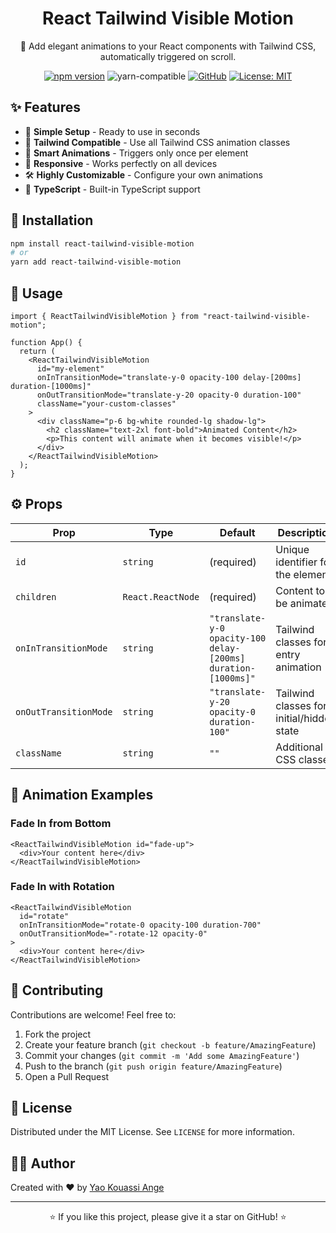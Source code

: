 <div align="center">

# React Tailwind Visible Motion

🎯 Add elegant animations to your React components with Tailwind CSS, automatically triggered on scroll.

[![npm version](https://img.shields.io/npm/v/react-tailwind-visible-motion.svg?style=flat)](https://www.npmjs.com/package/react-tailwind-visible-motion)
![yarn-compatible](https://img.shields.io/badge/yarn-compatible-brightgreen)
[![GitHub](https://img.shields.io/badge/GitHub-View%20Repo-black?logo=github)](https://github.com/ange0/react-tailwind-visible-motion)
[![License: MIT](https://img.shields.io/badge/License-MIT-yellow.svg)](https://opensource.org/licenses/MIT)

</div>

## ✨ Features

- 🚀 **Simple Setup** - Ready to use in seconds
- 🎨 **Tailwind Compatible** - Use all Tailwind CSS animation classes
- 🔄 **Smart Animations** - Triggers only once per element
- 📱 **Responsive** - Works perfectly on all devices
- 🛠️ **Highly Customizable** - Configure your own animations
- 💪 **TypeScript** - Built-in TypeScript support

## 🚀 Installation

```bash
npm install react-tailwind-visible-motion
# or
yarn add react-tailwind-visible-motion
```

## 📖 Usage

```tsx
import { ReactTailwindVisibleMotion } from "react-tailwind-visible-motion";

function App() {
  return (
    <ReactTailwindVisibleMotion 
      id="my-element"
      onInTransitionMode="translate-y-0 opacity-100 delay-[200ms] duration-[1000ms]"
      onOutTransitionMode="translate-y-20 opacity-0 duration-100"
      className="your-custom-classes"
    >
      <div className="p-6 bg-white rounded-lg shadow-lg">
        <h2 className="text-2xl font-bold">Animated Content</h2>
        <p>This content will animate when it becomes visible!</p>
      </div>
    </ReactTailwindVisibleMotion>
  );
}
```

## ⚙️ Props

| Prop | Type | Default | Description |
|------|------|---------|-------------|
| `id` | `string` | (required) | Unique identifier for the element |
| `children` | `React.ReactNode` | (required) | Content to be animated |
| `onInTransitionMode` | `string` | `"translate-y-0 opacity-100 delay-[200ms] duration-[1000ms]"` | Tailwind classes for entry animation |
| `onOutTransitionMode` | `string` | `"translate-y-20 opacity-0 duration-100"` | Tailwind classes for initial/hidden state |
| `className` | `string` | `""` | Additional CSS classes |

## 🎨 Animation Examples

### Fade In from Bottom
```tsx
<ReactTailwindVisibleMotion id="fade-up">
  <div>Your content here</div>
</ReactTailwindVisibleMotion>
```

### Fade In with Rotation
```tsx
<ReactTailwindVisibleMotion 
  id="rotate"
  onInTransitionMode="rotate-0 opacity-100 duration-700"
  onOutTransitionMode="-rotate-12 opacity-0"
>
  <div>Your content here</div>
</ReactTailwindVisibleMotion>
```

## 🤝 Contributing

Contributions are welcome! Feel free to:
1. Fork the project
2. Create your feature branch (`git checkout -b feature/AmazingFeature`)
3. Commit your changes (`git commit -m 'Add some AmazingFeature'`)
4. Push to the branch (`git push origin feature/AmazingFeature`)
5. Open a Pull Request

## 📄 License

Distributed under the MIT License. See `LICENSE` for more information.

## 👨‍💻 Author

Created with ❤️ by [Yao Kouassi Ange](https://github.com/ange0)

---

<div align="center">
⭐️ If you like this project, please give it a star on GitHub! ⭐️
</div>